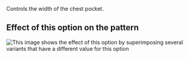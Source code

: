 Controls the width of the chest pocket.

## Effect of this option on the pattern

![This image shows the effect of this option by superimposing several variants that have a different value for this option](carlita\_chestpocketwidth\_sample.svg "Effect of this option on the pattern")
